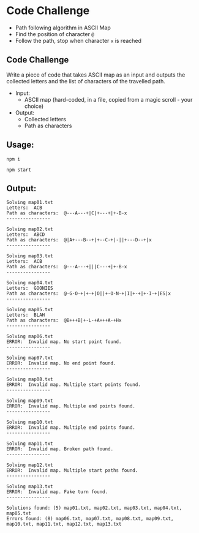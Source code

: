 # Code Challenge

- Path following algorithm in ASCII Map
- Find the position of character `@`
- Follow the path, stop when character `x` is reached

## Code Challenge

Write a piece of code that takes ASCII map as an input and outputs the collected letters and the list of characters of the travelled path.

  - Input: 
    - ASCII map (hard-coded, in a file, copied from a magic scroll - your choice)
  - Output:
    - Collected letters
    - Path as characters

## Usage:

`npm i`

`npm start`

## Output:
```
Solving map01.txt
Letters:  ACB
Path as characters:  @---A---+|C|+---+|+-B-x
----------------

Solving map02.txt
Letters:  ABCD
Path as characters:  @|A+---B--+|+--C-+|-||+---D--+|x
----------------

Solving map03.txt
Letters:  ACB
Path as characters:  @---A---+|||C---+|+-B-x
----------------

Solving map04.txt
Letters:  GOONIES
Path as characters:  @-G-O-+|+-+|O||+-O-N-+|I|+-+|+-I-+|ES|x
----------------

Solving map05.txt
Letters:  BLAH
Path as characters:  @B+++B|+-L-+A+++A-+Hx
----------------

Solving map06.txt
ERROR:  Invalid map. No start point found.
----------------

Solving map07.txt
ERROR:  Invalid map. No end point found.
----------------

Solving map08.txt
ERROR:  Invalid map. Multiple start points found.
----------------

Solving map09.txt
ERROR:  Invalid map. Multiple end points found.
----------------

Solving map10.txt
ERROR:  Invalid map. Multiple end points found.
----------------

Solving map11.txt
ERROR:  Invalid map. Broken path found.
----------------

Solving map12.txt
ERROR:  Invalid map. Multiple start paths found.
----------------

Solving map13.txt
ERROR:  Invalid map. Fake turn found.
----------------

Solutions found: (5) map01.txt, map02.txt, map03.txt, map04.txt, map05.txt
Errors found: (8) map06.txt, map07.txt, map08.txt, map09.txt, map10.txt, map11.txt, map12.txt, map13.txt     

```
